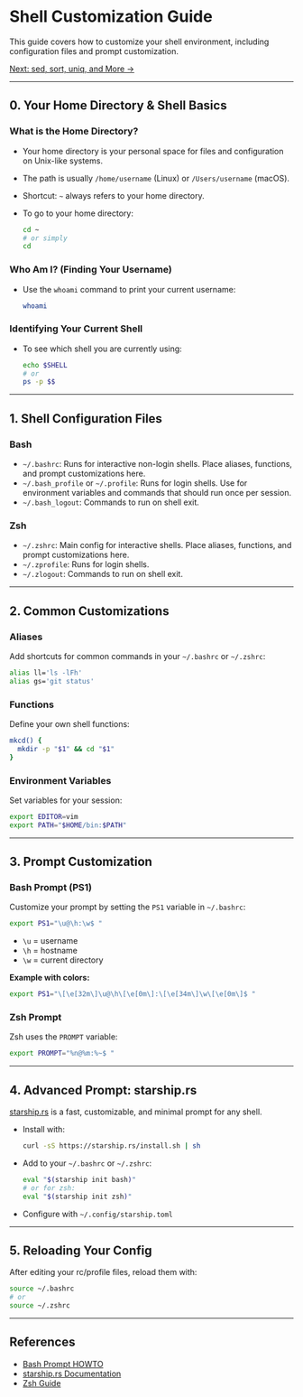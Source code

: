 # Shell Customization Guide

This guide covers how to customize your shell environment, including configuration files and prompt customization.

[Next: sed, sort, uniq, and More →](tools_sed.md)

---

## 0. Your Home Directory & Shell Basics

### What is the Home Directory?

- Your home directory is your personal space for files and configuration on Unix-like systems.
- The path is usually `/home/username` (Linux) or `/Users/username` (macOS).
- Shortcut: `~` always refers to your home directory.
- To go to your home directory:

  ```sh
  cd ~
  # or simply
  cd
  ```

### Who Am I? (Finding Your Username)

- Use the `whoami` command to print your current username:

  ```sh
  whoami
  ```

### Identifying Your Current Shell

- To see which shell you are currently using:

  ```sh
  echo $SHELL
  # or
  ps -p $$
  ```

---

## 1. Shell Configuration Files

### Bash

- `~/.bashrc`: Runs for interactive non-login shells. Place aliases, functions, and prompt customizations here.
- `~/.bash_profile` or `~/.profile`: Runs for login shells. Use for environment variables and commands that should run once per session.
- `~/.bash_logout`: Commands to run on shell exit.

### Zsh

- `~/.zshrc`: Main config for interactive shells. Place aliases, functions, and prompt customizations here.
- `~/.zprofile`: Runs for login shells.
- `~/.zlogout`: Commands to run on shell exit.

---

## 2. Common Customizations

### Aliases

Add shortcuts for common commands in your `~/.bashrc` or `~/.zshrc`:

```sh
alias ll='ls -lFh'
alias gs='git status'
```

### Functions

Define your own shell functions:

```sh
mkcd() {
  mkdir -p "$1" && cd "$1"
}
```

### Environment Variables

Set variables for your session:

```sh
export EDITOR=vim
export PATH="$HOME/bin:$PATH"
```

---

## 3. Prompt Customization

### Bash Prompt (PS1)

Customize your prompt by setting the `PS1` variable in `~/.bashrc`:

```sh
export PS1="\u@\h:\w$ "
```

- `\u` = username
- `\h` = hostname
- `\w` = current directory

**Example with colors:**

```sh
export PS1="\[\e[32m\]\u@\h\[\e[0m\]:\[\e[34m\]\w\[\e[0m\]$ "
```

### Zsh Prompt

Zsh uses the `PROMPT` variable:

```sh
export PROMPT="%n@%m:%~$ "
```

---

## 4. Advanced Prompt: starship.rs

[starship.rs](https://starship.rs/) is a fast, customizable, and minimal prompt for any shell.

- Install with:

  ```sh
  curl -sS https://starship.rs/install.sh | sh
  ```

- Add to your `~/.bashrc` or `~/.zshrc`:

  ```sh
  eval "$(starship init bash)"
  # or for zsh:
  eval "$(starship init zsh)"
  ```

- Configure with `~/.config/starship.toml`

---

## 5. Reloading Your Config

After editing your rc/profile files, reload them with:

```sh
source ~/.bashrc
# or
source ~/.zshrc
```

---

## References

- [Bash Prompt HOWTO](https://tldp.org/HOWTO/Bash-Prompt-HOWTO/)
- [starship.rs Documentation](https://starship.rs/)
- [Zsh Guide](https://zsh.sourceforge.io/Guide/zshguide.html)
